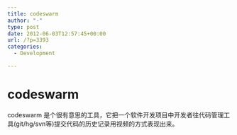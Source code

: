 ```yaml
---
title: codeswarm
author: "-"
type: post
date: 2012-06-03T12:57:45+00:00
url: /?p=3393
categories:
  - Development

---
```

# codeswarm
codeswarm 是个很有意思的工具，它把一个软件开发项目中开发者往代码管理工具(git/hg/svn等)提交代码的历史记录用视频的方式表现出来。